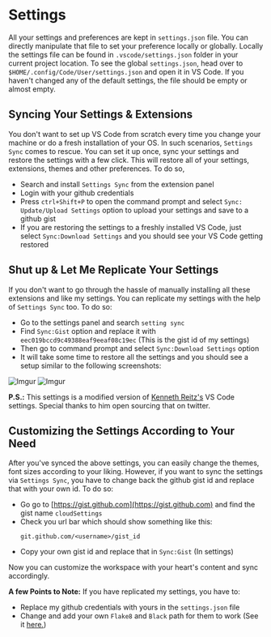 # Settings

All your settings and preferences are kept in `settings.json` file. You can directly manipulate that file to set your preference locally or globally. Locally the settings file can be found in `.vscode/settings.json` folder in your current project location. To see the global `settings.json`, head over to `$HOME/.config/Code/User/settings.json` and open it in VS Code. If you haven't changed any of the default settings, the file should be empty or almost empty.


## Syncing Your Settings & Extensions
You don't want to set up VS Code from scratch every time you change your machine or do a fresh installation of your OS. In such scenarios, `Settings Sync` comes to rescue. You can set it up once, sync your settings and restore the settings with a few click. This will restore all of your settings, extensions, themes and other preferences. To do so,
* Search and install `Settings Sync` from the extension panel
* Login with your github credentials
* Press `ctrl+Shift+P` to open the command prompt and select `Sync: Update/Upload Settings` option to upload your settings and save to a github gist
* If you are restoring the settings to a freshly installed VS Code, just select `Sync:Download Settings` and you should see your VS Code getting restored


## Shut up & Let Me Replicate Your Settings

If you don't want to go through the hassle of manually installing all these extensions and like my settings. You can replicate my settings with the help of `Settings Sync` too. To do so:
* Go to the settings panel and search `setting sync`
* Find `Sync:Gist` option and replace it with `eec019bccd9c49388eaf9eeaf08c19ec` (This is the gist id of my settings)
* Then go to command prompt and select `Sync:Download Settings` option
* It will take some time to restore all the settings and you should see a setup similar to the following screenshots:

![Imgur](https://i.imgur.com/esscMKH.png)
![Imgur](https://i.imgur.com/TtYbXeI.png)




**P.S.:** This settings is a modified version of [Kenneth Reitz's](https://www.kennethreitz.org/) VS Code settings. Special thanks to him open sourcing that on twitter.

## Customizing the Settings According to Your Need

After you've synced the above settings, you can easily change the themes, font sizes according to your liking. However, if you want to sync the settings via `Settings Sync`, you have to change back the github gist id and replace that with your own id. To do so:

* Go go to [https://gist.github.com](https://gist.github.com) and find the gist name `cloudSettings`
* Check you url bar which should show something like this:
    ```
    git.github.com/<username>/gist_id
    ```
* Copy your own gist id and replace that in `Sync:Gist` (In settings)

Now you can customize the workspace with your heart's content and sync accordingly.

**A few Points to Note:**
If you have replicated my settings, you have to:
* Replace my github credentials with yours in the `settings.json` file
* Change and add your own `Flake8` and `Black` path for them to work (See it [here.](https://py-vscode.readthedocs.io/en/latest/files/linting.html#setting-up-linters-in-vs-code))
